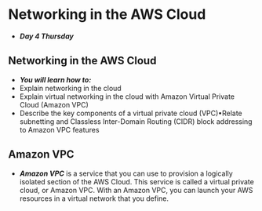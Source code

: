 # Networking in the AWS Cloud
- ***Day 4 Thursday***

## Networking in the AWS Cloud
- ***You will learn how to:***
- Explain networking in the cloud
- Explain virtual networking in the cloud with Amazon Virtual Private Cloud (Amazon VPC)
- Describe the key components of a virtual private cloud (VPC)•Relate subnetting and Classless Inter-Domain Routing (CIDR) block addressing to Amazon VPC features

## Amazon VPC
- ***Amazon VPC*** is a service that you can use to provision a logically isolated section of the AWS Cloud. This service is called a virtual private cloud, or Amazon VPC. With an Amazon VPC, you can launch your AWS resources in a virtual network that you define.
